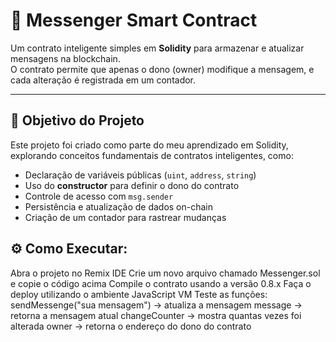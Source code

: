 # 📩 Messenger Smart Contract

Um contrato inteligente simples em **Solidity** para armazenar e atualizar mensagens na blockchain.  
O contrato permite que apenas o dono (owner) modifique a mensagem, e cada alteração é registrada em um contador.  

---

## 🚀 Objetivo do Projeto
Este projeto foi criado como parte do meu aprendizado em Solidity, explorando conceitos fundamentais de contratos inteligentes, como:
- Declaração de variáveis públicas (`uint`, `address`, `string`)
- Uso do **constructor** para definir o dono do contrato
- Controle de acesso com `msg.sender`
- Persistência e atualização de dados on-chain
- Criação de um contador para rastrear mudanças

## ⚙️ Como Executar:

Abra o projeto no Remix IDE
Crie um novo arquivo chamado Messenger.sol e copie o código acima
Compile o contrato usando a versão 0.8.x
Faça o deploy utilizando o ambiente JavaScript VM
Teste as funções:
  sendMessenge("sua mensagem") → atualiza a mensagem
  message → retorna a mensagem atual
  changeCounter → mostra quantas vezes foi alterada
  owner → retorna o endereço do dono do contrato

